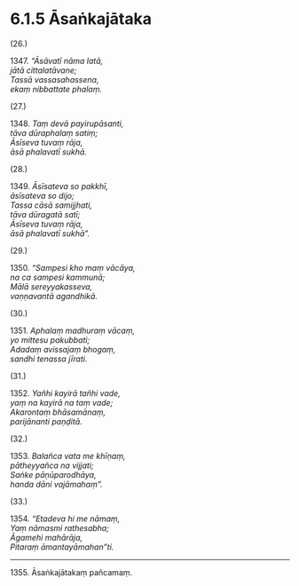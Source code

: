 # 6.1.5 Āsaṅkajātaka

(26.)

1347\. _“Āsāvatī nāma latā,_  
_jātā cittalatāvane;_  
_Tassā vassasahassena,_  
_ekaṃ nibbattate phalaṃ._  

(27.)

1348\. _Taṃ devā payirupāsanti,_  
_tāva dūraphalaṃ satiṃ;_  
_Āsīseva tuvaṃ rāja,_  
_āsā phalavatī sukhā._  

(28.)

1349\. _Āsīsateva so pakkhī,_  
_āsīsateva so dijo;_  
_Tassa cāsā samijjhati,_  
_tāva dūragatā satī;_  
_Āsīseva tuvaṃ rāja,_  
_āsā phalavatī sukhā”._  

(29.)

1350\. _“Sampesi kho maṃ vācāya,_  
_na ca sampesi kammunā;_  
_Mālā sereyyakasseva,_  
_vaṇṇavantā agandhikā._  

(30.)

1351\. _Aphalaṃ madhuraṃ vācaṃ,_  
_yo mittesu pakubbati;_  
_Adadaṃ avissajaṃ bhogaṃ,_  
_sandhi tenassa jīrati._  

(31.)

1352\. _Yañhi kayirā tañhi vade,_  
_yaṃ na kayirā na taṃ vade;_  
_Akarontaṃ bhāsamānaṃ,_  
_parijānanti paṇḍitā._  

(32.)

1353\. _Balañca vata me khīṇaṃ,_  
_pātheyyañca na vijjati;_  
_Saṅke pāṇūparodhāya,_  
_handa dāni vajāmahaṃ”._  

(33.)

1354\. _“Etadeva hi me nāmaṃ,_  
_Yaṃ nāmasmi rathesabha;_  
_Āgamehi mahārāja,_  
_Pitaraṃ āmantayāmahan”ti._  

---

1355\. Āsaṅkajātakaṃ pañcamaṃ.
